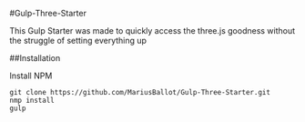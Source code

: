 #Gulp-Three-Starter

This Gulp Starter was made to quickly access the three.js goodness without the struggle of setting everything up

##Installation

Install NPM
```
git clone https://github.com/MariusBallot/Gulp-Three-Starter.git
nmp install
gulp
```